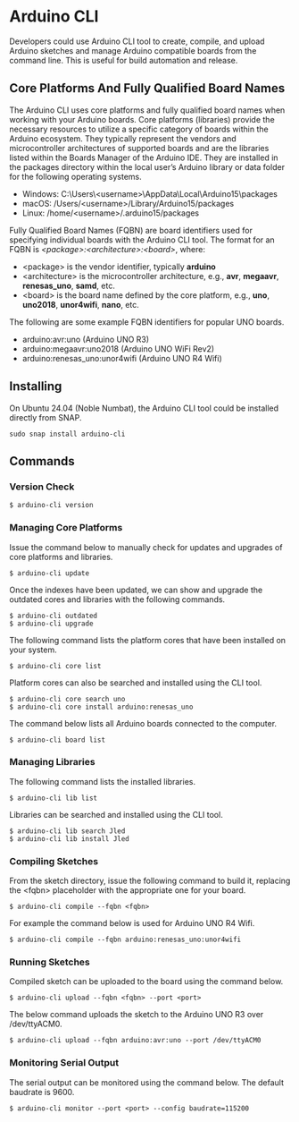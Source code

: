# Arduino CLI

Developers could use Arduino CLI tool to create, compile, and upload Arduino sketches and manage Arduino compatible boards from the command line. This is useful for build automation and release.

## Core Platforms And Fully Qualified Board Names

The Arduino CLI uses core platforms and fully qualified board names when working with your Arduino boards. Core platforms (libraries) provide the necessary resources to utilize a specific category of boards within the Arduino ecosystem. They typically represent the vendors and microcontroller architectures of supported boards and are the libraries listed within the Boards Manager of the Arduino IDE. They are installed in the packages directory within the local user’s Arduino library or data folder for the following operating systems.

- Windows: C:\Users\\&lt;username>\AppData\Local\Arduino15\packages
- macOS: /Users/&lt;username>/Library/Arduino15/packages
- Linux: /home/&lt;username>/.arduino15/packages

Fully Qualified Board Names (FQBN) are board identifiers used for specifying individual boards with the Arduino CLI tool. The format for an FQBN is _&lt;package>:&lt;architecture>:&lt;board>_, where:

- &lt;package> is the vendor identifier, typically **arduino**
- &lt;architecture> is the microcontroller architecture, e.g., **avr**, **megaavr**, **renesas_uno**, **samd**, etc.
- &lt;board> is the board name defined by the core platform, e.g., **uno**, **uno2018**, **unor4wifi**, **nano**, etc.

The following are some example FQBN identifiers for popular UNO boards.

- arduino:avr:uno (Arduino UNO R3)
- arduino:megaavr:uno2018 (Arduino UNO WiFi Rev2)
- arduino:renesas_uno:unor4wifi (Arduino UNO R4 Wifi)

## Installing

On Ubuntu 24.04 (Noble Numbat), the Arduino CLI tool could be installed directly from SNAP.

```
sudo snap install arduino-cli
```

## Commands

### Version Check

```
$ arduino-cli version
```

### Managing Core Platforms

Issue the command below to manually check for updates and upgrades of core platforms and libraries.

```
$ arduino-cli update
```

Once the indexes have been updated, we can show and upgrade the outdated cores and libraries with the following commands.

```
$ arduino-cli outdated
$ arduino-cli upgrade
```

The following command lists the platform cores that have been installed on your system.

```
$ arduino-cli core list
```

Platform cores can also be searched and installed using the CLI tool.

```
$ arduino-cli core search uno
$ arduino-cli core install arduino:renesas_uno
```

The command below lists all Arduino boards connected to the computer.

```
$ arduino-cli board list
```

### Managing Libraries

The following command lists the installed libraries.

```
$ arduino-cli lib list
```

Libraries can be searched and installed using the CLI tool.

```
$ arduino-cli lib search Jled
$ arduino-cli lib install Jled
```

### Compiling Sketches

From the sketch directory, issue the following command to build it,  replacing the &lt;fqbn> placeholder with the appropriate one for your board.

```
$ arduino-cli compile --fqbn <fqbn>
```

For example the command below is used for Arduino UNO R4 Wifi.

```
$ arduino-cli compile --fqbn arduino:renesas_uno:unor4wifi
```

### Running Sketches

Compiled sketch can be uploaded to the board using the command below.

```
$ arduino-cli upload --fqbn <fqbn> --port <port>
```

The below command uploads the sketch to the Arduino UNO R3 over /dev/ttyACM0.

```
$ arduino-cli upload --fqbn arduino:avr:uno --port /dev/ttyACM0
```

### Monitoring Serial Output

The serial output can be monitored using the command below. The default baudrate is 9600.

```
$ arduino-cli monitor --port <port> --config baudrate=115200
```